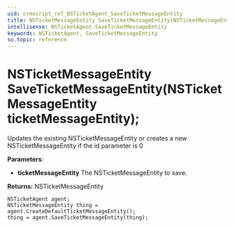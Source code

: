 ```yaml
---
uid: crmscript_ref_NSTicketAgent_SaveTicketMessageEntity
title: NSTicketMessageEntity SaveTicketMessageEntity(NSTicketMessageEntity ticketMessageEntity);
intellisense: NSTicketAgent.SaveTicketMessageEntity
keywords: NSTicketAgent, SaveTicketMessageEntity
so.topic: reference
---
```


# NSTicketMessageEntity SaveTicketMessageEntity(NSTicketMessageEntity ticketMessageEntity);

Updates the existing NSTicketMessageEntity or creates a new NSTicketMessageEntity if the id parameter is 0

**Parameters**:
 - **ticketMessageEntity** The NSTicketMessageEntity to save.

**Returns:** NSTicketMessageEntity

```crmscript
NSTicketAgent agent;
NSTicketMessageEntity thing = agent.CreateDefaultTicketMessageEntity();
thing = agent.SaveTicketMessageEntity(thing);
```

